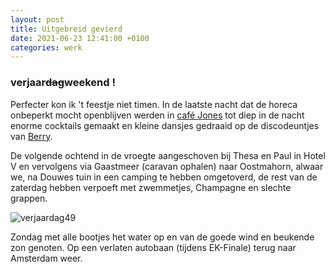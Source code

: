 ```yaml
---
layout: post
title: Uitgebreid gevierd
date: 2021-06-23 12:41:00 +0100
categories: werk
---
```


### verjaar~~dag~~weekend !

Perfecter kon ik 't feestje niet timen. In de laatste nacht dat de horeca onbeperkt mocht openblijven werden in [café Jones](https://goo.gl/maps/pjEW8jc8s4Z7enGY9) tot diep in de nacht enorme cocktails gemaakt en kleine dansjes gedraaid op de discodeuntjes van [Berry](https://www.parool.nl/kunst-media/deze-platen-neemt-dj-berry-van-diepen-mee-naar-een-onbewoond-eiland~badedece/?referrer=https%3A%2F%2Fwww.prisse.nl%2F).

De volgende ochtend in de vroegte aangeschoven bij Thesa en Paul in Hotel V en vervolgens via Gaastmeer (caravan ophalen) naar Oostmahorn, alwaar we, na Douwes tuin in een camping te hebben omgetoverd, de rest van de zaterdag hebben verpoeft met zwemmetjes, Champagne en slechte grappen.

![verjaardag49](https://prisse.nl/assets/verjaardag49.gif)

Zondag met alle bootjes het water op en van de goede wind en beukende zon genoten. Op een verlaten autobaan (tijdens EK-Finale) terug naar Amsterdam weer.